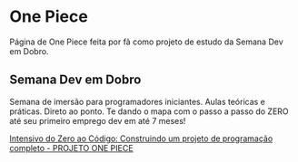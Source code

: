 # One Piece

Página de One Piece feita por fã como projeto de estudo da Semana Dev em Dobro.

## Semana Dev em Dobro

Semana de imersão para programadores iniciantes. Aulas teóricas e práticas. Direto ao ponto. Te dando o mapa com o passo a passo do ZERO até seu primeiro emprego dev em até 7 meses!

[Intensivo do Zero ao Código: Construindo um projeto de programação completo - PROJETO ONE PIECE](https://www.youtube.com/watch?v=IcjhB0emU04)
